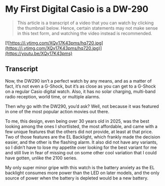 # My First Digital Casio is a DW-290

> This article is a transcript of a video that you can watch by clicking the thumbnail below. Hence, certain statements may not make sense in this text form, and watching the video instead is recommended.

[![https://i.ytimg.com/XQy17K43pms/hq720.jpg](https://i.ytimg.com/XQy17K43pms/hq720.jpg)](https://youtu.be/XQy17K43pms)

## Transcript

Now, the DW290 isn’t a perfect watch by any means, and as a matter of fact, it’s not even a G-Shock, but it’s as close as you can get to a G-Shock on a regular Casio digital watch. Also, it has no solar charging, multi-band radio reception, world time, or multiple alarms.

Then why go with the DW290, you’d ask? Well, not because it was featured in one of the most popular action movies out there.

To me, this design, even being over 30 years old in 2025, was the best looking among the ones I shortlisted, the most affordable, and came with a few unique features that the others did not provide, at least at that price. Two of those features are the EL Backlight, which frankly made the decision easier, and the other is the flashing alarm. It also did not have any variants, so I didn’t have to lose my appetite over looking for the best variant for me and still live in fear of missing out on some other cool variation that I could have gotten, unlike the 2100 series.

My only super minor gripe with this watch is the battery anxiety as the EL backlight consumes more power than the LED on later models, and the only source of power when the battery is depleted would be a new battery.
